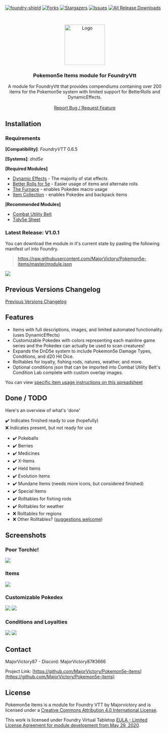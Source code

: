 
[![foundry-shield]][foundry-url]
[![Forks][forks-shield]][forks-url]
[![Stargazers][stars-shield]][stars-url]
[![Issues][issues-shield]][issues-url]
[![All Release Downloads](https://img.shields.io/github/downloads/MajorVictory/Pokemon5e-items/total.svg)]()

<br />
<p align="center">
  <a href="https://github.com/MajorVictory/Pokemon5e-items">
    <img src="readme/P5e-Logo-512x512.png" alt="Logo" width="128" height="128">
  </a>

  <h3 align="center">Pokemon5e Items module for FoundryVtt</h3>

  <p align="center">
    A module for FoundryVtt that provides compendiums containing over 200 items for the Pokemon5e system with limited support for BetterRolls and DynamicEffects.
    <br />
    <br />
    <a href="https://github.com/MajorVictory/Pokemon5e-items/issues">Report Bug / Request Feature</a>
  </p>
</p>

## Installation

### Requirements

**[Compatibility]**: *FoundryVTT* 0.6.5  

**[Systems]**: *dnd5e*

**[Required Modules]**
 * [Dynamic Effects](https://foundryvtt.com/packages/dynamiceffects/) - The majority of stat effects
 * [Better Rolls for 5e](https://foundryvtt.com/packages/betterrolls5e/) - Easier usage of items and alternate rolls
 * [The Furnace](https://foundryvtt.com/packages/furnace/) - enables Pokedex macro usage
 * [Item Collection](https://foundryvtt.com/packages/itemcollection/) - enables Pokedex and backpack items
 
**[Recommended Modules]**
 * [Combat Utility Belt](https://foundryvtt.com/packages/combat-utility-belt/)
 * [Tidy5e Sheet](https://foundryvtt.com/packages/tidy5e-sheet/)

### Latest Release: V1.0.1

You can download the module in it's current state by pasting the following manifest url into Foundry.

> https://raw.githubusercontent.com/MajorVictory/Pokemon5e-items/master/module.json

![](readme/Install-7-31-2020.png)

## Previous Versions Changelog

[Previous Versions Changelog](changelog.md)


## Features

 * Items with full descriptions, images, and limited automated functionality. (uses DynamicEffects)
 * Customizable Pokedex with colors representing each mainline game series and the Pokedex can actually be used to scan creatures!
 * Expands the DnD5e system to include Pokemon5e Damage Types, Conditions, and d20 Hit Dice.
 * Rolltables for loyalty, fishing rods, natures, weather, and more.
 * Optional conditions json that can be imported into Combat Utility Belt's Condition Lab complete with custom overlay images.

You can view [specific item usage instructions on this spreadsheet](https://docs.google.com/spreadsheets/d/1qyvenM4MrTE9GfYi3uIKrCeI8BXrTiRqAwyTv9iNYfE/edit?usp=sharing)

## Done / TODO

Here's an overview of what's 'done'

✔️ Indicates finished ready to use (hopefully)  
❌ Indicates present, but not ready for use  

 * ✔️ Pokeballs
 * ✔️ Berries
 * ✔️ Medicines
 * ✔️ X-Items
 * ✔️ Held Items
 * ✔️ Evolution Items
 * ✔️ Mundane Items (needs more icons, but considered finished)
 * ✔️ Special Items
 * ✔️ Rolltables for fishing rods
 * ✔️ Rolltables for weather
 * ❌ Rolltables for regions
 * ❌ Other Rolltables? ([suggestions welcome](https://github.com/MajorVictory/Pokemon5e-items/issues))

## Screenshots 

### Poor Torchic!
![](readme/UsageScreenshot-8-3-2020.jpg)

### Items
![](readme/Items-Preview-7-27-2020.png)

### Customizable Pokedex
![](readme/PokedexColors2-8-3-2020.png)
![](readme/PokedexColors-8-3-2020.png)

### Conditions and Loyalties
![](readme/Conditions-Preview-7-27-2020.png)
![](readme/LoyaltiesTable-Preview-7-27-2020.png)

## Contact

MajorVictory87 - Discord: MajorVictory87#3666

Project Link: [https://github.com/MajorVictory/Pokemon5e-items](https://github.com/MajorVictory/Pokemon5e-items)

## License

Pokemon5e Items is a module for Foundry VTT by Majorvictory and is licensed under a [Creative Commons Attribution 4.0 International License](http://creativecommons.org/licenses/by/4.0/).

This work is licensed under Foundry Virtual Tabletop [EULA - Limited License Agreement for module development from May 29, 2020](https://foundryvtt.com/article/license/).

[foundry-shield]: https://img.shields.io/badge/Foundry-v0.6.5-informational
[foundry-url]: https://foundryvtt.com/
[forks-shield]: https://img.shields.io/github/forks/MajorVictory/Pokemon5e-items.svg?style=flat-square
[forks-url]: https://github.com/MajorVictory/Pokemon5e-items/network/members
[stars-shield]: https://img.shields.io/github/stars/MajorVictory/Pokemon5e-items.svg?style=flat-square
[stars-url]: https://github.com/MajorVictory/Pokemon5e-items/stargazers
[issues-shield]: https://img.shields.io/github/issues/MajorVictory/Pokemon5e-items.svg?style=flat-square
[issues-url]: https://github.com/MajorVictory/Pokemon5e-items/issues
